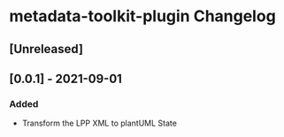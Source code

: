 <!-- Keep a Changelog guide -> https://keepachangelog.com -->

# metadata-toolkit-plugin Changelog

## [Unreleased]

## [0.0.1] - 2021-09-01

### Added

- Transform the LPP XML to plantUML State 
